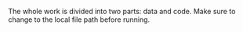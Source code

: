 The whole work is divided into two parts: data and code. Make sure to change to the local file path before running.
